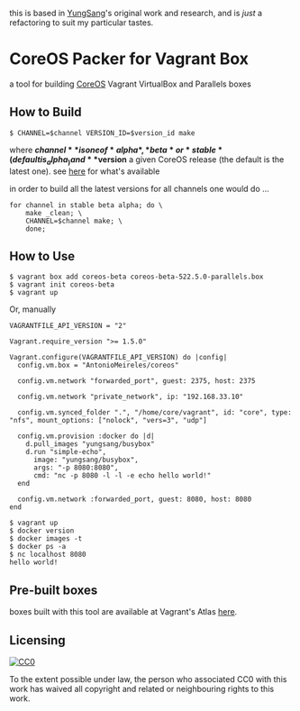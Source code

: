 this is based in [YungSang](https://github.com/YungSang/coreos-packer)'s original work and research, and is _just_ a refactoring to suit my particular tastes.  

# CoreOS Packer for Vagrant Box

a tool for building [CoreOS](http://www.coreos.com) Vagrant VirtualBox and Parallels boxes

## How to Build

```
$ CHANNEL=$channel VERSION_ID=$version_id make 
```
where **$channel** is one of *alpha*, *beta* or *stable* (default is _alpha_) and **$version** a given CoreOS release (the default is the latest one). see [here](https://coreos.com/releases/) for what's available
 
in order to build all the latest versions for all channels one would do ... 

```
for channel in stable beta alpha; do \
	make _clean; \
    CHANNEL=$channel make; \
    done;
```


## How to Use

```
$ vagrant box add coreos-beta coreos-beta-522.5.0-parallels.box
$ vagrant init coreos-beta
$ vagrant up
```

Or, manually

```
VAGRANTFILE_API_VERSION = "2"

Vagrant.require_version ">= 1.5.0"

Vagrant.configure(VAGRANTFILE_API_VERSION) do |config|
  config.vm.box = "AntonioMeireles/coreos"

  config.vm.network "forwarded_port", guest: 2375, host: 2375

  config.vm.network "private_network", ip: "192.168.33.10"

  config.vm.synced_folder ".", "/home/core/vagrant", id: "core", type: "nfs", mount_options: ["nolock", "vers=3", "udp"]

  config.vm.provision :docker do |d|
    d.pull_images "yungsang/busybox"
    d.run "simple-echo",
      image: "yungsang/busybox",
      args: "-p 8080:8080",
      cmd: "nc -p 8080 -l -l -e echo hello world!"
  end

  config.vm.network :forwarded_port, guest: 8080, host: 8080
end
```

```
$ vagrant up
$ docker version
$ docker images -t
$ docker ps -a
$ nc localhost 8080
hello world!
```
## Pre-built boxes

boxes built with this tool are available at Vagrant's Atlas [here](https://atlas.hashicorp.com/AntonioMeireles/).

## Licensing
[![CC0](http://i.creativecommons.org/p/zero/1.0/88x31.png)](http://creativecommons.org/publicdomain/zero/1.0/)  

To the extent possible under law, the person who associated CC0 with this work has waived all copyright and related or neighbouring rights to this work.
